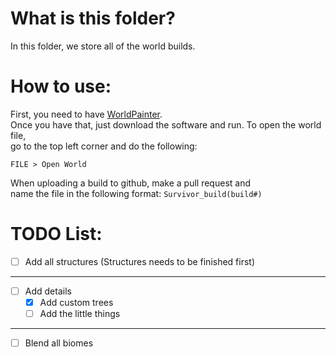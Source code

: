 # What is this folder?
In this folder, we store all of the world builds.
# How to use:
First, you need to have [WorldPainter](https://www.worldpainter.net/).<br>
Once you have that, just download the software and run.  To open the world file,<br> go to the top left corner and do the following:

`FILE > Open World`<br>

When uploading a build to github, make a pull request and<br> name the file in the following format:
`Survivor_build(build#)`


<!--
HOW TO MARK TODOS:
- [x] This task is done #prio1
- [ ] This task hasn't been completed 

HOW TO UPDATE MAP PROGRESS:
NOTICE: If a task has no subtasks, count it as a subtask when calculating the percentage.
1. Get the amount of subtasks
2. Get the amount of subtasks completed
3. Divide the amount of subtasks completed by the total amount of subtasks
4. Muliply your answer by 100
5. Update percentage accordingly in the README located in root directory (Example: ![Map progress: 50%](https://progress-bar.dev/50?title=Map))
-->
# TODO List:
- [ ] Add all structures (Structures needs to be finished first)
------------------------------------
- [ ] Add details
  - [x] Add custom trees 
  - [ ] Add the little things
------------------------------------
- [ ] Blend all biomes
